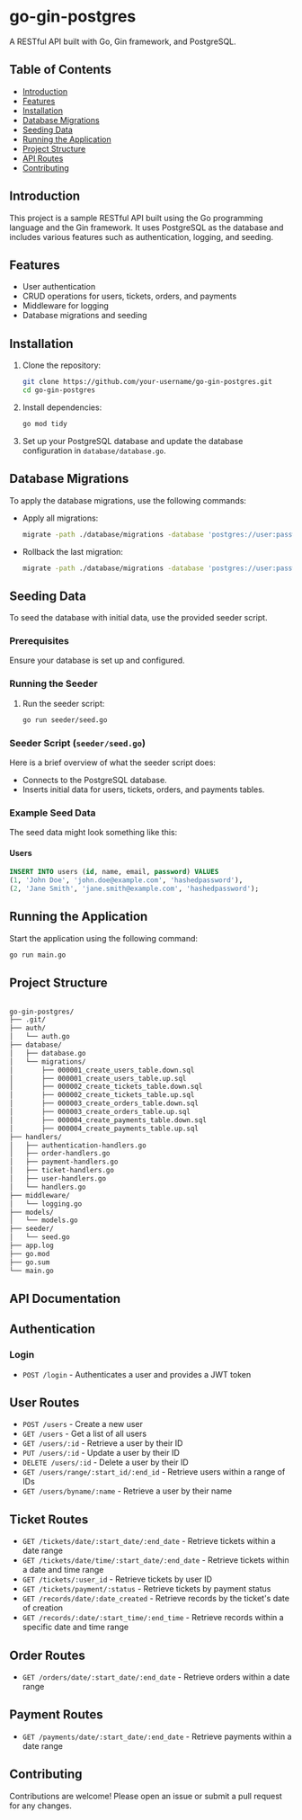 # go-gin-postgres

A RESTful API built with Go, Gin framework, and PostgreSQL.

## Table of Contents
- [Introduction](#introduction)
- [Features](#features)
- [Installation](#installation)
- [Database Migrations](#database-migrations)
- [Seeding Data](#seeding-data)
- [Running the Application](#running-the-application)
- [Project Structure](#project-structure)
- [API Routes](#api-routes)
- [Contributing](#contributing)

## Introduction
This project is a sample RESTful API built using the Go programming language and the Gin framework. It uses PostgreSQL as the database and includes various features such as authentication, logging, and seeding.

## Features
- User authentication
- CRUD operations for users, tickets, orders, and payments
- Middleware for logging
- Database migrations and seeding

## Installation
1. Clone the repository:
    ```sh
    git clone https://github.com/your-username/go-gin-postgres.git
    cd go-gin-postgres
    ```

2. Install dependencies:
    ```sh
    go mod tidy
    ```

3. Set up your PostgreSQL database and update the database configuration in `database/database.go`.

## Database Migrations
To apply the database migrations, use the following commands:

- Apply all migrations:
    ```sh
    migrate -path ./database/migrations -database 'postgres://user:password@localhost:5432/dbname?sslmode=disable' up
    ```

- Rollback the last migration:
    ```sh
    migrate -path ./database/migrations -database 'postgres://user:password@localhost:5432/dbname?sslmode=disable' down 1
    ```
## Seeding Data
To seed the database with initial data, use the provided seeder script.

### Prerequisites
Ensure your database is set up and configured.

### Running the Seeder
1. Run the seeder script:
    ```sh
    go run seeder/seed.go
    ```

### Seeder Script (`seeder/seed.go`)
Here is a brief overview of what the seeder script does:

- Connects to the PostgreSQL database.
- Inserts initial data for users, tickets, orders, and payments tables.

### Example Seed Data
The seed data might look something like this:

#### Users
```sql
INSERT INTO users (id, name, email, password) VALUES
(1, 'John Doe', 'john.doe@example.com', 'hashedpassword'),
(2, 'Jane Smith', 'jane.smith@example.com', 'hashedpassword');
```

## Running the Application
Start the application using the following command:
```sh
go run main.go
```

## Project Structure

```sh

go-gin-postgres/
├── .git/
├── auth/
│   └── auth.go
├── database/
│   ├── database.go
│   └── migrations/
│       ├── 000001_create_users_table.down.sql
│       ├── 000001_create_users_table.up.sql
│       ├── 000002_create_tickets_table.down.sql
│       ├── 000002_create_tickets_table.up.sql
│       ├── 000003_create_orders_table.down.sql
│       ├── 000003_create_orders_table.up.sql
│       ├── 000004_create_payments_table.down.sql
│       ├── 000004_create_payments_table.up.sql
├── handlers/
│   ├── authentication-handlers.go
│   ├── order-handlers.go
│   ├── payment-handlers.go
│   ├── ticket-handlers.go
│   ├── user-handlers.go
│   └── handlers.go
├── middleware/
│   └── logging.go
├── models/
│   └── models.go
├── seeder/
│   └── seed.go
├── app.log
├── go.mod
├── go.sum
└── main.go


```

## API Documentation

## Authentication

### Login
- `POST /login` - Authenticates a user and provides a JWT token

## User Routes

- `POST /users` - Create a new user
- `GET /users` - Get a list of all users
- `GET /users/:id` - Retrieve a user by their ID
- `PUT /users/:id` - Update a user by their ID
- `DELETE /users/:id` - Delete a user by their ID
- `GET /users/range/:start_id/:end_id` - Retrieve users within a range of IDs
- `GET /users/byname/:name` - Retrieve a user by their name

## Ticket Routes

- `GET /tickets/date/:start_date/:end_date` - Retrieve tickets within a date range
- `GET /tickets/date/time/:start_date/:end_date` - Retrieve tickets within a date and time range
- `GET /tickets/:user_id` - Retrieve tickets by user ID
- `GET /tickets/payment/:status` - Retrieve tickets by payment status
- `GET /records/date/:date_created` - Retrieve records by the ticket's date of creation
- `GET /records/:date/:start_time/:end_time` - Retrieve records within a specific date and time range

## Order Routes

- `GET /orders/date/:start_date/:end_date` - Retrieve orders within a date range

## Payment Routes

- `GET /payments/date/:start_date/:end_date` - Retrieve payments within a date range



## Contributing
Contributions are welcome! Please open an issue or submit a pull request for any changes.
